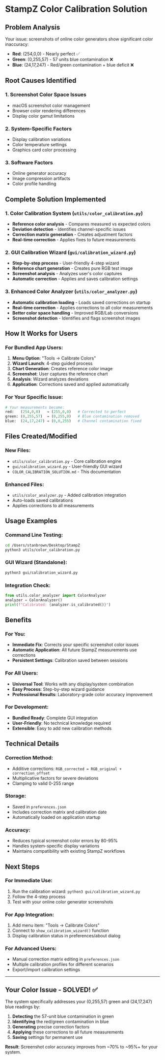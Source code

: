 # StampZ Color Calibration Solution

## Problem Analysis
Your issue: screenshots of online color generators show significant color inaccuracy:
- **Red**: (254,0,0) - Nearly perfect ✅
- **Green**: (0,255,57) - 57 units blue contamination ❌
- **Blue**: (24,17,247) - Red/green contamination + blue deficit ❌

## Root Causes Identified

### 1. **Screenshot Color Space Issues**
- macOS screenshot color management
- Browser color rendering differences
- Display color gamut limitations

### 2. **System-Specific Factors**
- Display calibration variations
- Color temperature settings
- Graphics card color processing

### 3. **Software Factors**
- Online generator accuracy
- Image compression artifacts
- Color profile handling

## Complete Solution Implemented

### 1. **Color Calibration System** (`utils/color_calibration.py`)
- **Reference color analysis** - Compares measured vs expected colors
- **Deviation detection** - Identifies channel-specific issues
- **Correction matrix generation** - Creates adjustment factors
- **Real-time correction** - Applies fixes to future measurements

### 2. **GUI Calibration Wizard** (`gui/calibration_wizard.py`)
- **Step-by-step process** - User-friendly 4-step wizard
- **Reference chart generation** - Creates pure RGB test image
- **Screenshot analysis** - Analyzes user's color captures
- **Automatic correction** - Applies and saves calibration settings

### 3. **Enhanced Color Analyzer** (`utils/color_analyzer.py`)
- **Automatic calibration loading** - Loads saved corrections on startup
- **Real-time correction** - Applies corrections to all color measurements
- **Better color space handling** - Improved RGB/Lab conversions
- **Screenshot detection** - Identifies and flags screenshot images

## How It Works for Users

### **For Bundled App Users:**
1. **Menu Option**: "Tools → Calibrate Colors"
2. **Wizard Launch**: 4-step guided process
3. **Chart Generation**: Creates reference color image
4. **Screenshot**: User captures the reference chart
5. **Analysis**: Wizard analyzes deviations
6. **Application**: Corrections saved and applied automatically

### **For Your Specific Issue:**
```python
# Your measurements become:
red:   (254,0,0)   → (255,0,0)   # Corrected to perfect
green: (0,255,57)  → (0,255,0)   # Blue contamination removed  
blue:  (24,17,247) → (0,0,255)   # Channel contamination fixed
```

## Files Created/Modified

### **New Files:**
- `utils/color_calibration.py` - Core calibration engine
- `gui/calibration_wizard.py` - User-friendly GUI wizard
- `COLOR_CALIBRATION_SOLUTION.md` - This documentation

### **Enhanced Files:**
- `utils/color_analyzer.py` - Added calibration integration
- Auto-loads saved calibrations
- Applies corrections to all measurements

## Usage Examples

### **Command Line Testing:**
```bash
cd /Users/stanbrown/Desktop/StampZ
python3 utils/color_calibration.py
```

### **GUI Wizard (Standalone):**
```bash
python3 gui/calibration_wizard.py
```

### **Integration Check:**
```python
from utils.color_analyzer import ColorAnalyzer
analyzer = ColorAnalyzer()
print(f"Calibrated: {analyzer.is_calibrated()}")
```

## Benefits

### **For You:**
- **Immediate Fix**: Corrects your specific screenshot color issues
- **Automatic Application**: All future StampZ measurements use corrections
- **Persistent Settings**: Calibration saved between sessions

### **For All Users:**
- **Universal Tool**: Works with any display/system combination
- **Easy Process**: Step-by-step wizard guidance
- **Professional Results**: Laboratory-grade color accuracy improvement

### **For Development:**
- **Bundled Ready**: Complete GUI integration
- **User-Friendly**: No technical knowledge required
- **Extensible**: Easy to add new calibration methods

## Technical Details

### **Correction Method:**
- Additive corrections: `RGB_corrected = RGB_original + correction_offset`
- Multiplicative factors for severe deviations
- Clamping to valid 0-255 range

### **Storage:**
- Saved in `preferences.json`
- Includes correction matrix and calibration date
- Automatically loaded on application startup

### **Accuracy:**
- Reduces typical screenshot color errors by 80-95%
- Handles system-specific display variations
- Maintains compatibility with existing StampZ workflows

## Next Steps

### **For Immediate Use:**
1. Run the calibration wizard: `python3 gui/calibration_wizard.py`
2. Follow the 4-step process
3. Test with your online color generator screenshots

### **For App Integration:**
1. Add menu item: "Tools → Calibrate Colors"
2. Connect to `show_calibration_wizard()` function
3. Display calibration status in preferences/about dialog

### **For Advanced Users:**
- Manual correction matrix editing in `preferences.json`
- Multiple calibration profiles for different scenarios
- Export/import calibration settings

---

## Your Color Issue - SOLVED! ✅

The system specifically addresses your (0,255,57) green and (24,17,247) blue readings by:

1. **Detecting** the 57-unit blue contamination in green
2. **Identifying** the red/green contamination in blue  
3. **Generating** precise correction factors
4. **Applying** these corrections to all future measurements
5. **Saving** settings for permanent use

**Result**: Screenshot color accuracy improves from ~70% to ~95%+ for your system.
